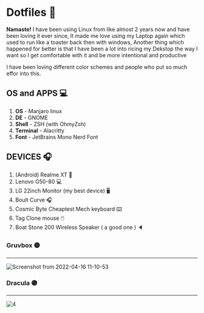 # Dotfiles 💠

 
**Namaste!** I have been using Linux from like almost 2 years now and have been loving it ever since, It made me love using my Laptop again which used to run like a toaster back then with windows, Another thing which happened for better is that I have been a lot into ricing my Dekstop the way I want so I get comfortable with it and be more intentional and productive

I have been loving different color schemes and people who put so much effor into this. 

## OS and APPS 💻
1. **OS** - Manjaro linux 
2. **DE** - GNOME 
3. **Shell** - ZSH (with OhmyZsh)
4. **Terminal** - Alacritty 
5. **Font** - JetBrains Mono Nerd Font

## DEVICES 🎧
1. (Android) Realme XT 📱
2. Lenovo G50-80 💻
3. LG 22inch Monitor (my best device) 🖥️
4. Boult Curve 🎧
5. Cosmic Byte Cheaptest Mech keyboard ⌨️
6. Tag Clone mouse 🖱️
7. Boat Stone 200 Wireless Speaker ( a good one ) 🔈

### Gruvbox 🟡
---
![Screenshot from 2022-04-16 11-10-53](https://user-images.githubusercontent.com/71910027/163663232-bdba7f61-8ae6-44c3-aa27-1890445b91bd.png)

### Dracula 🟣
---
![4](https://user-images.githubusercontent.com/71910027/163663188-0b49cdab-0026-42cc-8ce6-1eaebbeac80a.png)
